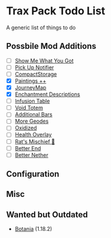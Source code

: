 # Trax Pack Todo List

A generic list of things to do

## Possbile Mod Additions

- [ ] [Show Me What You Got](https://modrinth.com/mod/show-me-what-you-got)
- [ ] [Pick Up Notifier](https://www.curseforge.com/minecraft/mc-mods/pick-up-notifier)
- [ ] [CompactStorage](https://www.curseforge.com/minecraft/mc-mods/compactstorage)
- [x] [Paintings ++](https://www.curseforge.com/minecraft/mc-mods/paintings)
- [x] [JourneyMap](https://www.curseforge.com/minecraft/mc-mods/journeymap)
- [x] [Enchantment Descriptions](https://www.curseforge.com/minecraft/mc-mods/enchantment-descriptions)
- [ ] [Infusion Table](https://www.curseforge.com/minecraft/mc-mods/infusion-table)
- [ ] [Void Totem](https://www.curseforge.com/minecraft/mc-mods/voidtotem-fabric)
- [ ] [Additional Bars](https://www.curseforge.com/minecraft/mc-mods/additional-bars-fabric)
- [ ] [More Geodes](https://www.curseforge.com/minecraft/mc-mods/emerald-geodes)
- [ ] [Oxidized](https://www.curseforge.com/minecraft/mc-mods/oxidized)
- [ ] [Health Overlay](https://www.curseforge.com/minecraft/mc-mods/health-overlay-fabric)
- [ ] [Rat's Mischief 🐀](https://www.curseforge.com/minecraft/mc-mods/rats-mischief)
- [ ] [Better End](https://www.curseforge.com/minecraft/mc-mods/betterend)
- [ ] [Better Nether](https://www.curseforge.com/minecraft/mc-mods/betternether)

## Configuration

## Misc

## Wanted but Outdated

- [Botania](https://modrinth.com/mod/pfjLUfGv) (1.18.2)
